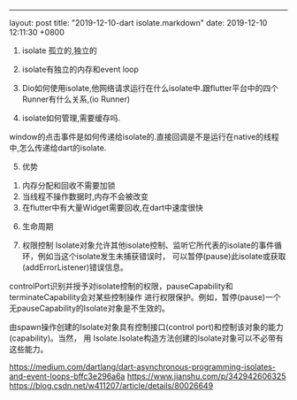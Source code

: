 ---
layout: post
title:  "2019-12-10-dart isolate.markdown"
date:   2019-12-10 12:11:30 +0800

1. isolate 孤立的,独立的

2. isolate有独立的内存和event loop

3. Dio如何使用isolate,他网络请求运行在什么isolate中.跟flutter平台中的四个Runner有什么关系,(io Runner)

4. isolate如何管理,需要缓存吗.

window的点击事件是如何传递给isolate的.直接回调是不是运行在native的线程中,怎么传递给dart的isolate.

5. 优势
1) 内存分配和回收不需要加锁
2) 当线程不操作数据时,内存不会被改变
3) 在flutter中有大量Widget需要回收,在dart中速度很快

6. 生命周期

7. 权限控制
Isolate对象允许其他isolate控制、监听它所代表的isolate的事件循环，例如当这个isolate发生未捕获错误时，
可以暂停(pause)此isolate或获取(addErrorListener)错误信息。

controlPort识别并授予对isolate控制的权限，pauseCapability和terminateCapability会对某些控制操作
进行权限保护。例如，暂停(pause)一个无pauseCapability的Isolate对象是不生效的。

由spawn操作创建的Isolate对象具有控制接口(control port)和控制该对象的能力(capability)。当然， 用
Isolate.Isolate构造方法创建的Isolate对象可以不必带有这些能力。


https://medium.com/dartlang/dart-asynchronous-programming-isolates-and-event-loops-bffc3e296a6a
https://www.jianshu.com/p/342942606325
https://blog.csdn.net/w411207/article/details/80026649

 
 
    